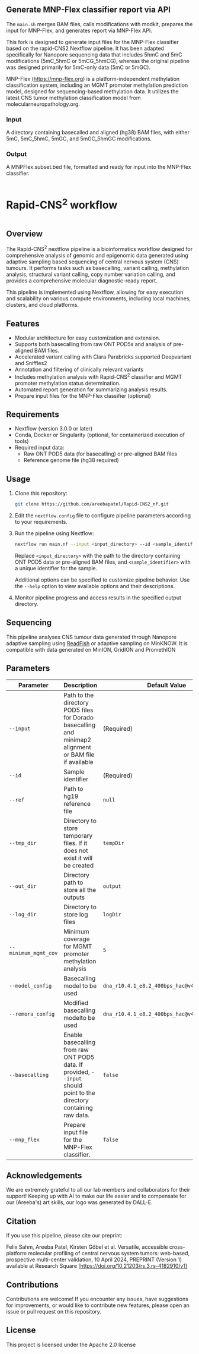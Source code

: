 ## Generate MNP-Flex classifier report via API

The `main.sh` merges BAM files, calls modifications with modkit, prepares the input for MNP-Flex, and generates report via MNP-Flex API.

This fork is designed to generate input files for the MNP-Flex classifier based on the rapid-CNS2 Nextflow pipeline. It has been adapted specifically for Nanopore sequencing data that includes 5hmC and 5mC modifications (5mC_5hmC or 5mCG_5hmCG), whereas the original pipeline was designed primarily for 5mC-only data (5mC or 5mGC). 

MNP-Flex (https://mnp-flex.org) is a platform-independent methylation classification system, including an MGMT promoter methylation prediction model, designed for sequencing-based methylation data. It utilizes the latest CNS tumor methylation classification model from molecularneuropathology.org.

### Input

A directory containing basecalled and aligned (hg38) BAM files, with either 5mC, 5mC_5hmC, 5mGC, and 5mGC_5hmGC modifications.

### Output

A MNPFlex.subset.bed file, formatted and ready for input into the MNP-Flex classifier.

<div align="left">
<h1 style="display: inline-block;">Rapid-CNS<sup>2</sup> workflow</h1>
</div>

## Overview

The Rapid-CNS<sup>2</sup> nextflow pipeline is a bioinformatics workflow designed for comprehensive analysis of genomic and epigenomic data generated using adaptive sampling based sequencing of central nervous system (CNS) tumours. It performs tasks such as basecalling, variant calling, methylation analysis, structural variant calling, copy number variation calling, and provides a comprehensive molecular diagnostic-ready report.

This pipeline is implemented using Nextflow, allowing for easy execution and scalability on various compute environments, including local machines, clusters, and cloud platforms.

## Features

- Modular architecture for easy customization and extension.
- Supports both basecalling from raw ONT POD5s and analysis of pre-aligned BAM files.
- Accelerated variant calling with Clara Parabricks supported Deepvariant and Sniffles2
- Annotation and filtering of clinically relevant variants
- Includes methylation analysis with Rapid-CNS<sup>2</sup> classifier and MGMT promoter methylation status determination.
- Automated report generation for summarizing analysis results.
- Prepare input files for the MNP-Flex classifier (optional)

## Requirements

- Nextflow (version 3.0.0 or later)
- Conda, Docker or Singularity (optional, for containerized execution of tools)
- Required input data:
  - Raw ONT POD5 data (for basecalling) or pre-aligned BAM files
  - Reference genome file (hg38 required)

## Usage

1. Clone this repository:

    ```bash
    git clone https://github.com/areebapatel/Rapid-CNS2_nf.git
    ```

2. Edit the `nextflow.config` file to configure pipeline parameters according to your requirements.

3. Run the pipeline using Nextflow:

    ```bash
    nextflow run main.nf --input <input_directory> --id <sample_identifier> [--options]
    ```

    Replace `<input_directory>` with the path to the directory containing ONT POD5 data or pre-aligned BAM files, and `<sample_identifier>` with a unique identifier for the sample.

    Additional options can be specified to customize pipeline behavior. Use the `--help` option to view available options and their descriptions.

4. Monitor pipeline progress and access results in the specified output directory.

## Sequencing
This pipeline analyses CNS tumour data generated through Nanopore adaptive sampling using [ReadFish](https://github.com/LooseLab/readfish) or adaptive sampling on MinKNOW. It is compatible with data generated on MinION, GridION and PromethION

## Parameters

| Parameter            | Description                                                                                                        | Default Value        |
|----------------------|--------------------------------------------------------------------------------------------------------------------|----------------------|
| `--input`            | Path to the directory POD5 files for Dorado basecalling and minimap2 alignment or BAM file if available            | (Required) |
| `--id`               | Sample identifier                                                                                                  | (Required) |
| `--ref`              | Path to hg19 reference file                                                                                        | `null`               |
| `--tmp_dir`          | Directory to store temporary files. If it does not exist it will be created                                        | `tempDir`            |
| `--out_dir`          | Directory path to store all the outputs                                                                            | `output`             |
| `--log_dir`          | Directory to store log files                                                                                       | `logDir`             |
| `--minimum_mgmt_cov` | Minimum coverage for MGMT promoter methylation analysis                                                            | `5`                  |
| `--model_config`     | Basecalling model to be used                                                                                       | `dna_r10.4.1_e8.2_400bps_hac@v4.1.0` |
| `--remora_config`    | Modified basecalling modelto be used                                                                               | `dna_r10.4.1_e8.2_400bps_hac@v4.3.0_5mCG@v1` |
| `--basecalling`      | Enable basecalling from raw ONT POD5 data. If provided, `--input` should point to the directory containing raw data. | `false`              |
| `--mnp_flex`         | Prepare input file for the MNP-Flex classifier.                                                                    | `false`              |


## Acknowledgements
We are extremely grateful to all our lab members and collaborators for their support! 
Keeping up with AI to make our life easier and to compensate for our (Areeba's) art skills, our logo was generated by DALL-E.

## Citation
If you use this pipeline, please cite our preprint:

Felix Sahm, Areeba Patel, Kirsten Göbel et al. Versatile, accessible cross-platform molecular profiling of central nervous system tumors: web-based, prospective multi-center validation, 10 April 2024, PREPRINT (Version 1) available at Research Square [https://doi.org/10.21203/rs.3.rs-4182910/v1]

## Contributions
Contributions are welcome! If you encounter any issues, have suggestions for improvements, or would like to contribute new features, please open an issue or pull request on this repository.

## License

This project is licensed under the Apache 2.0 license
